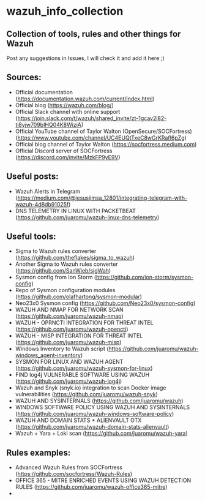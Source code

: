 # wazuh_info_collection
## Collection of tools, rules and other things for Wazuh

Post any suggestions in Issues, I will check it and add it here ;)

## Sources:
  - Official documentation (https://documentation.wazuh.com/current/index.html)
  - Official blog (https://wazuh.com/blog/)
  - Official Slack channel with online support (https://join.slack.com/t/wazuh/shared_invite/zt-1gcav2l82-ti8yjw709bIHQ04K8WiziA)
  - Official YouTube channel of Taylor Walton (OpenSecure/SOCFortress) (https://www.youtube.com/channel/UC4EUQtTxeC8wGrKRafI6pZg)
  - Official blog channel of Taylor Walton (https://socfortress.medium.com)
  - Official Discord server of SOCFortress (https://discord.com/invite/MzkFP9yE9V)
## Useful posts:
  - Wazuh Alerts in Telegram (https://medium.com/@jesusjimsa_12801/integrating-telegram-with-wazuh-4d8db91025f)
  - DNS TELEMETRY IN LINUX WITH PACKETBEAT (https://github.com/juaromu/wazuh-linux-dns-telemetry)
  
## Useful tools:
  - Sigma to Wazuh rules converter (https://github.com/theflakes/sigma_to_wazuh)
  - Another Sigma to Wazuh rules converter (https://github.com/SanWieb/sigWah)
  - Sysmon config from Ion Storm (https://github.com/ion-storm/sysmon-config)
  - Repo of Sysmon configuration modules (https://github.com/olafhartong/sysmon-modular)
  - Neo23x0 Sysmon config (https://github.com/Neo23x0/sysmon-config)
  - WAZUH AND NMAP FOR NETWORK SCAN (https://github.com/juaromu/wazuh-nmap)
  - WAZUH - OPRNCTI INTEGRATION FOR THREAT INTEL (https://github.com/juaromu/wazuh-opencti)
  - WAZUH - MISP INTEGRATION FOR THREAT INTEL (https://github.com/juaromu/wazuh-misp)
  - Windows Inventory to Wazuh script (https://github.com/juaromu/wazuh-windows_agent-inventory)
  - SYSMON FOR LINUX AND WAZUH AGENT (https://github.com/juaromu/wazuh-sysmon-for-linux)
  - FIND log4j VULNERABLE SOFTWARE USING WAZUH (https://github.com/juaromu/wazuh-log4j)
  - Wazuh and Snyk (snyk.io) integration to scan Docker image vulnerabilities (https://github.com/juaromu/wazuh-snyk)
  - WAZUH AND SYSINTERNALS (https://github.com/juaromu/wazuh)
  - WINDOWS SOFTWARE POLICY USING WAZUH AND SYSINTERNALS (https://github.com/juaromu/wazuh-windows-software-policy)
  - WAZUH AND DOMAIN STATS + ALIENVAULT OTX (https://github.com/juaromu/wazuh-domain-stats-alienvault)
  - Wazuh + Yara + Loki scan (https://github.com/juaromu/wazuh-yara)

## Rules examples:
  - Advanced Wazuh Rules from SOCFortress (https://github.com/socfortress/Wazuh-Rules)
  - OFFICE 365 - MITRE ENRICHED EVENTS USING WAZUH DETECTION RULES (https://github.com/juaromu/wazuh-office365-mitre)
  - 
